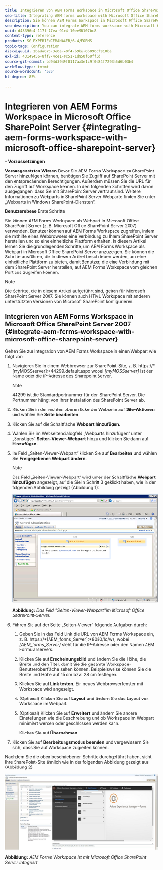 ```yaml
---
title: Integrieren von AEM Forms Workspace in Microsoft Office SharePoint Server
seo-title: Integrating AEM forms workspace with Microsoft Office SharePoint Server
description: Sie können AEM Forms Workspace in Microsoft Office SharePoint Server integrieren.
seo-description: You can integrate AEM forms workspace with Microsoft Office SharePoint Server.
uuid: d43396d4-117f-47ea-91e4-10ee96107bc8
content-type: reference
products: SG_EXPERIENCEMANAGER/6.4/FORMS
topic-tags: Configuration
discoiquuid: 1bada670-3e0e-40f4-b9be-8b090df910be
exl-id: 43149456-8ff8-4ce1-9c51-1d950f60ff5d
source-git-commit: bd94d3949f0117aa3e1c9f0e84f7293a5d6b03b4
workflow-type: tm+mt
source-wordcount: '555'
ht-degree: 85%

---
```


# Integrieren von AEM Forms Workspace in Microsoft Office SharePoint Server {#integrating-aem-forms-workspace-with-microsoft-office-sharepoint-server}

**- Voraussetzungen**

**Vorausgesetztes Wissen** 
Bevor Sie AEM Forms Workspace zu SharePoint Server hinzufügen können, benötigen Sie Zugriff auf SharePoint Server mit den entsprechenden Berechtigungen. Außerdem müssen Sie die URL für den Zugriff auf Workspace kennen. In den folgenden Schritten wird davon ausgegangen, dass Sie mit SharePoint Server vertraut sind. Weitere Informationen zu Webparts in SharePoint Server Webparte finden Sie unter „Webparts in Windows SharePoint-Diensten“.

**Benutzerebene** Erste Schritte

Sie können AEM Forms Workspace als Webpart in Microsoft Office SharePoint Server (z. B. Microsoft Office SharePoint Server 2007) verwenden. Benutzer können auf AEM Forms Workspace zugreifen, indem sie mithilfe eines Webbrowsers eine Verbindung zu Ihrem SharePoint Server herstellen und so eine einheitliche Plattform erhalten. In diesem Artikel lernen Sie die grundlegenden Schritte, um AEM Forms Workspace als Webpart in Microsoft Office SharePoint Server anzuzeigen. Sie können die Schritte ausführen, die in diesem Artikel beschrieben werden, um eine einheitliche Plattform zu bieten, damit Benutzer, die eine Verbindung mit dem SharePoint Server herstellen, auf AEM Forms Workspace vom gleichen Port aus zugreifen können.

>[!NOTE]
>
>Die Schritte, die in diesem Artikel aufgeführt sind, gelten für Microsoft SharePoint Server 2007. Sie können auch HTML Workspace mit anderen unterstützten Versionen von Microsoft SharePoint konfigurieren.

## Integrieren von AEM Forms Workspace in Microsoft Office SharePoint Server 2007 {#integrate-aem-forms-workspace-with-microsoft-office-sharepoint-server}

Gehen Sie zur Integration von AEM Forms Workspace in einen Webpart wie folgt vor:

1. Navigieren Sie in einem Webbrowser zur SharePoint-Site, z. B. https://*[myMOSSserver]:*44299/default.aspx wobei *[myMOSSserver]* ist der Name oder die IP-Adresse des Sharepoint Server.

   >[!NOTE]
   >
   >44299 ist die Standardportnummer für den SharePoint Server. Die Portnummer hängt von Ihrer Installation des SharePoint Server ab.

1. Klicken Sie in der rechten oberen Ecke der Webseite auf **Site-Aktionen** und wählen Sie **Seite bearbeiten**.
1. Klicken Sie auf die Schaltfläche **Webpart hinzufügen.**
1. Wählen Sie im Webseitendialogfeld „Webparts hinzufügen“ unter „Sonstiges“ **Seiten-Viewer-Webpart** hinzu und klicken Sie dann auf **Hinzufügen**.
1. Im Feld „Seiten-Viewer-Webpart“ klicken Sie auf **Bearbeiten** und wählen Sie **Freigegebenen Webpart ändern**.

   >[!NOTE]
   >
   >Das Feld „Seiten-Viewer-Webpart“ wird unter der Schaltfläche **Webpart hinzufügen** angezeigt, auf die Sie in Schritt 3 geklickt haben, wie in der folgenden Abbildung gezeigt (Abbildung 1):

   ![Feld „Seiten-Viewer-Webpart“ in Microsoft Office SharePoint Server.](assets/page-viewer-web-part-box-in-microsoft-office-sharepoint-server.png)

   **Abbildung:** *Das Feld &quot;Seiten-Viewer-Webpart&quot;im Microsoft Office SharePoint-Server.*

1. Führen Sie auf der Seite „Seiten-Viewer“ folgende Aufgaben durch:

   1. Geben Sie in das Feld Link die URL von AEM Forms Workspace ein, z. B. https://*[AEM_forms_Server]:*8080/lc/ws, wobei *[AEM_forms_Server]* steht für die IP-Adresse oder den Namen AEM Formularservers.
   1. Klicken Sie auf **Erscheinungsbild** und ändern Sie die Höhe, die Breite und den Titel, damit Sie die gesamte Workspace-Benutzeroberfläche sehen können. Beispielsweise können Sie die Breite und Höhe auf 15 cm bzw. 28 cm festlegen.
   1. Klicken Sie auf **Link testen**. Ein neues Webbrowserfenster mit Workspace wird angezeigt.
   1. (Optional) Klicken Sie auf **Layout** und ändern Sie das Layout von Workspace im Webpart.
   1. (Optional) Klicken Sie auf **Erweitert** und ändern Sie andere Einstellungen wie die Beschreibung und ob Workspace im Webpart minimiert werden oder geschlossen werden kann.

      Klicken Sie auf **Übernehmen**.

1. Klicken Sie auf **Bearbeitungsmodus beenden** und vergewissern Sie sich, dass Sie auf Workspace zugreifen können.

Nachdem Sie die oben beschriebenen Schritte durchgeführt haben, sieht Ihre SharePoint-Site ähnlich wie in der folgenden Abbildung gezeigt aus (Abbildung 2):

![AEM Forms Workspace in Microsoft Office SharePoint Server integriert](assets/aem-forms-workspace.jpg)

**Abbildung:** *AEM Forms Workspace ist mit Microsoft Office SharePoint Server integriert*
